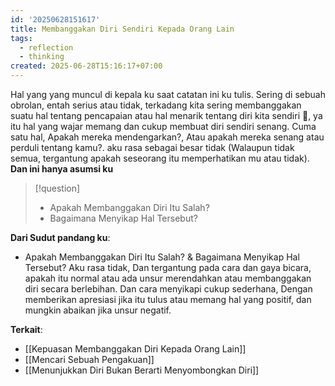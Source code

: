 ```yaml
---
id: '20250628151617'
title: Membanggakan Diri Sendiri Kepada Orang Lain
tags:
  - reflection
  - thinking
created: 2025-06-28T15:16:17+07:00
---
```


Hal yang yang muncul di kepala ku saat catatan ini ku tulis. Sering di sebuah obrolan, entah serius atau tidak, terkadang kita sering membanggakan suatu hal tentang pencapaian atau hal menarik tentang diri kita sendiri 🤔, ya itu hal yang wajar memang dan cukup membuat diri sendiri senang. Cuma satu hal, Apakah mereka mendengarkan?, Atau apakah mereka senang atau perduli tentang kamu?. aku rasa sebagai besar tidak (Walaupun tidak semua, tergantung apakah seseorang itu memperhatikan mu atau tidak). **Dan ini hanya asumsi ku**

> [!question]
>
> - Apakah Membanggakan Diri Itu Salah?
> - Bagaimana Menyikap Hal Tersebut?

**Dari Sudut pandang ku**:

- Apakah Membanggakan Diri Itu Salah? & Bagaimana Menyikap Hal Tersebut?
  Aku rasa tidak, Dan tergantung pada cara dan gaya bicara, apakah itu normal atau ada unsur merendahkan atau membanggakan diri secara berlebihan. Dan cara menyikapi cukup sederhana, Dengan memberikan apresiasi jika itu tulus atau memang hal yang positif, dan mungkin abaikan jika unsur negatif.

**Terkait**:

- [[Kepuasan Membanggakan Diri Kepada Orang Lain]]
- [[Mencari Sebuah Pengakuan]]
- [[Menunjukkan Diri Bukan Berarti Menyombongkan Diri]]
